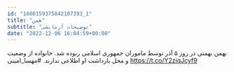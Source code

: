 ```yaml
---
id: "1600159375842107393_1"
title: "همن"
subtitle: "توضیحات آزمایشی"
date: "2022-12-06 16:04:59+00:00"
---
```

بهمن بهمنی در روز ۵ آذر توسط ماموران جمهوری اسلامی ربوده شد. خانواده از وضعیت و محل بازداشت او اطلاعی ندارند.
#مهسا_امینی https://t.co/Y2ziqJcyf9
